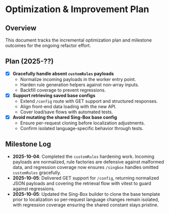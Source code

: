 # Optimization & Improvement Plan

## Overview
This document tracks the incremental optimization plan and milestone outcomes for the ongoing refactor effort.

## Plan (2025-??)
- [x] **Gracefully handle absent `customRules` payloads**
  - Normalize incoming payloads in the worker entry point.
  - Harden rule generation helpers against non-array inputs.
  - Backfill coverage to prevent regressions.
- [x] **Support retrieving saved base configs**
  - Extend `/config` route with GET support and structured responses.
  - Align front-end data loading with the new API.
  - Cover load/save flows with automated tests.
- [x] **Avoid mutating the shared Sing-Box base config**
  - Ensure per-request cloning before localization adjustments.
  - Confirm isolated language-specific behavior through tests.

## Milestone Log
- **2025-10-04**: Completed the `customRules` hardening work. Incoming payloads are normalized, rule factories are defensive against malformed data, and regression coverage now ensures `/singbox` handles omitted `customRules` gracefully.
- **2025-10-05**: Delivered GET support for `/config`, returning normalized JSON payloads and covering the retrieval flow with vitest to guard against regressions.
- **2025-10-05**: Updated the Sing-Box builder to clone the base template prior to localization so per-request language changes remain isolated, with regression coverage ensuring the shared constant stays pristine.
